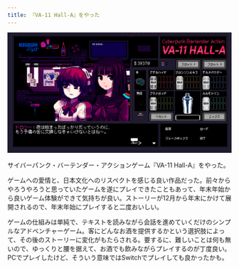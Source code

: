 ```yaml
---
title: 『VA-11 Hall-A』をやった
---
```


![](/images/2020-01-01-va-11-hall-a.png)

サイバーパンク・バーテンダー・アクションゲーム『VA-11 Hall-A』をやった。

ゲームへの愛情と、日本文化へのリスペクトを感じる良い作品だった。前々からやろうやろうと思っていたゲームを遂にプレイできたこともあって、年末年始から良いゲーム体験ができて気持ちが良い。ストーリーが12月から年末にかけて展開されるので、年末年始にプレイすると二度おいしい。

ゲームの仕組みは単純で、テキストを読みながら会話を進めていくだけのシンプルなアドベンチャーゲーム。客にどんなお酒を提供するかという選択肢によって、その後のストーリーに変化がもたらされる。要するに、難しいことは何も無いので、ゆっくりと腰を据えて、お酒でも飲みながらプレイするのが丁度良い。PCでプレイしたけど、そういう意味ではSwitchでプレイしても良かったかも。
